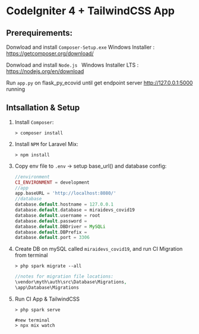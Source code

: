 # CodeIgniter 4 + TailwindCSS App

## Prerequirements:
Donwload and install `Composer-Setup.exe` Windows Installer :
https://getcomposer.org/download/

Donwload and install `Node.js ` Windows Installer LTS :
https://nodejs.org/en/download

Run `app.py` on flask_py_ecovid until get endpoint server http://127.0.0.1:5000 running

## Intsallation & Setup

1. Install `Composer`:

    ```shell
    > composer install
    ```
1. Install `NPM` for Laravel Mix:

    ```shell
    > npm install
    ```
1. Copy env file to `.env` -> setup base_url() and database config:

    ```php
    //environment
    CI_ENVIRONMENT = development
    //app
    app.baseURL = 'http://localhost:8080/'
    //database
    database.default.hostname = 127.0.0.1
    database.default.database = miraidevs_covid19
    database.default.username = root
    database.default.password = 
    database.default.DBDriver = MySQLi
    database.default.DBPrefix =
    database.default.port = 3306
    ```
1. Create DB on mySQL called `miraidevs_covid19`, and run CI Migration from terminal

    ```shell
    > php spark migrate --all
    ```
    ```php
    //notes for migration file locations:
    \vendor\myth\auth\src\Database\Migrations,
    \app\Database\Migrations
    ```
1. Run CI App & TailwindCSS

    ```shell
    > php spark serve
    ```
    ```shell
    #new terminal
    > npx mix watch
    ```
   

